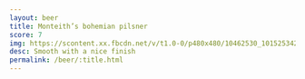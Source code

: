 ```yaml
---
layout: beer
title: Monteith’s bohemian pilsner
score: 7
img: https://scontent.xx.fbcdn.net/v/t1.0-0/p480x480/10462530_10152534290193745_4497356221968859858_n.jpg?oh=339f885c5885fc2104071a5398590b5f&oe=58CF7E2A
desc: Smooth with a nice finish
permalink: /beer/:title.html
---
```

